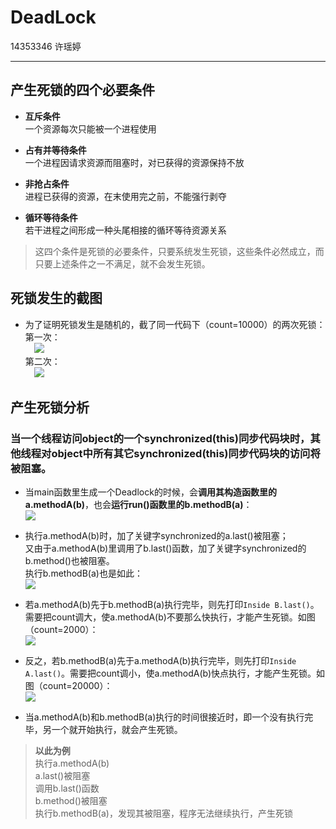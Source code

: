 # DeadLock
14353346	 许瑶婷
***
##  产生死锁的四个必要条件
+  **互斥条件**  
一个资源每次只能被一个进程使用

+ **占有并等待条件**   
一个进程因请求资源而阻塞时，对已获得的资源保持不放

+ **非抢占条件**  
进程已获得的资源，在末使用完之前，不能强行剥夺

+  **循环等待条件**  
若干进程之间形成一种头尾相接的循环等待资源关系
>这四个条件是死锁的必要条件，只要系统发生死锁，这些条件必然成立，而只要上述条件之一不满足，就不会发生死锁。


## 死锁发生的截图  
+ 为了证明死锁发生是随机的，截了同一代码下（count=10000）的两次死锁：  
第一次：  
&emsp;![](http://yotuku.cn/link?url=NyaqfpRgM&tk_plan=free&tk_storage=tietuku&tk_vuid=19634417-c10e-44e8-bbcb-cbf6b232579c&tk_time=2016111122)  
第二次：  
&emsp;![](http://yotuku.cn/link?url=N1ENXTClG&tk_plan=free&tk_storage=tietuku&tk_vuid=19634417-c10e-44e8-bbcb-cbf6b232579c&tk_time=2016111122)  


## 产生死锁分析
### 当一个线程访问object的一个synchronized(this)同步代码块时，其他线程对object中所有其它synchronized(this)同步代码块的访问将被阻塞。  
+ 当main函数里生成一个Deadlock的时候，会**调用其构造函数里的a.methodA(b)**，也会**运行run()函数里的b.methodB(a)**：  
![](http://yotuku.cn/link?url=EJNZKTAxz&tk_plan=free&tk_storage=tietuku&tk_vuid=19634417-c10e-44e8-bbcb-cbf6b232579c&tk_time=2016111122)  

+ 执行a.methodA(b)时，加了关键字synchronized的a.last()被阻塞；  
  又由于a.methodA(b)里调用了b.last()函数，加了关键字synchronized的b.method()也被阻塞。  
  执行b.methodB(a)也是如此：  
  ![](http://yotuku.cn/link?url=VJ4EjTAef&tk_plan=free&tk_storage=tietuku&tk_vuid=19634417-c10e-44e8-bbcb-cbf6b232579c&tk_time=2016111122)  
  
+ 若a.methodA(b)先于b.methodB(a)执行完毕，则先打印`Inside B.last()`。需要把count调大，使a.methodA(b)不要那么快执行，才能产生死锁。如图（count=2000）：  
  ![](http://yotuku.cn/link?url=4JXF260lM&tk_plan=free&tk_storage=tietuku&tk_vuid=19634417-c10e-44e8-bbcb-cbf6b232579c&tk_time=2016111123)  
  
+ 反之，若b.methodB(a)先于a.methodA(b)执行完毕，则先打印`Inside A.last()`。需要把count调小，使a.methodA(b)快点执行，才能产生死锁。如图（count=20000）：  
![](http://yotuku.cn/link?url=VJDR3aClG&tk_plan=free&tk_storage=tietuku&tk_vuid=19634417-c10e-44e8-bbcb-cbf6b232579c&tk_time=2016111123)   

+ 当a.methodA(b)和b.methodB(a)执行的时间很接近时，即一个没有执行完毕，另一个就开始执行，就会产生死锁。  
> **以此为例**  
> 执行a.methodA(b)   
> a.last()被阻塞   
> 调用b.last()函数   
> b.method()被阻塞   
> 执行b.methodB(a)，发现其被阻塞，程序无法继续执行，产生死锁